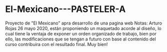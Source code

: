# El-Mexicano---PASTELER-A
Proyecto de "El Mexicano" apra desarrollo de una pagina web
Notas: Arturo Rojas 26 mayo 2020, están proponiendo un maquetado acorde al diseño, lo cual tiene la ventaja de exponer un orden organizado de trabajo, bien por ello, las modificaciones que se tengan a futuro con base al contenido del curso contribuira con el resultado final. Muy bien!
